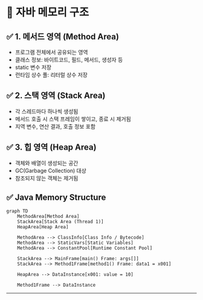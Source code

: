 # 🧠 자바 메모리 구조
## ✅ 1. 메서드 영역 (Method Area)
- 프로그램 전체에서 공유되는 영역
- 클래스 정보: 바이트코드, 필드, 메서드, 생성자 등
- static 변수 저장
- 런타임 상수 풀: 리터럴 상수 저장
## ✅ 2. 스택 영역 (Stack Area)
- 각 스레드마다 하나씩 생성됨
- 메서드 호출 시 스택 프레임이 쌓이고, 종료 시 제거됨
- 지역 변수, 연산 결과, 호출 정보 포함
## ✅ 3. 힙 영역 (Heap Area)
- 객체와 배열이 생성되는 공간
- GC(Garbage Collection) 대상
- 참조되지 않는 객체는 제거됨

## ✅ Java Memory Structure
```mermaid
graph TD
    MethodArea[Method Area]
    StackArea[Stack Area (Thread 1)]
    HeapArea[Heap Area]

    MethodArea --> ClassInfo[Class Info / Bytecode]
    MethodArea --> StaticVars[Static Variables]
    MethodArea --> ConstantPool[Runtime Constant Pool]

    StackArea --> MainFrame[main() Frame: args[]]
    StackArea --> Method1Frame[method1() Frame: data1 = x001]

    HeapArea --> DataInstance[x001: value = 10]

    Method1Frame --> DataInstance
```
---






